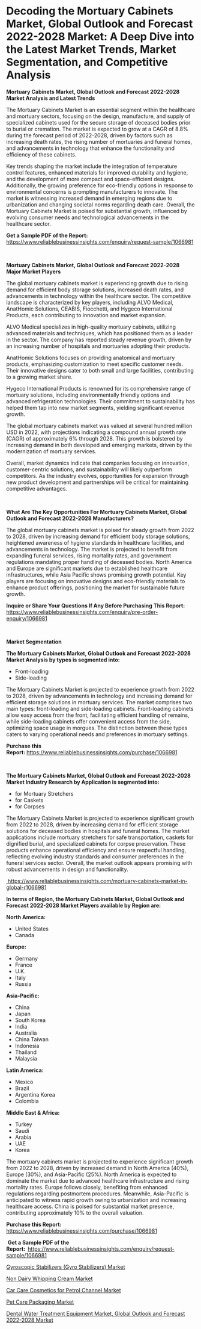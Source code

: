 <p><h1>Decoding the Mortuary Cabinets Market, Global Outlook and Forecast 2022-2028 Market: A Deep Dive into the Latest Market Trends, Market Segmentation, and Competitive Analysis</h1></p><p><strong>Mortuary Cabinets Market, Global Outlook and Forecast 2022-2028 Market Analysis and Latest Trends</strong></p>
<p><p>The Mortuary Cabinets Market is an essential segment within the healthcare and mortuary sectors, focusing on the design, manufacture, and supply of specialized cabinets used for the secure storage of deceased bodies prior to burial or cremation. The market is expected to grow at a CAGR of 8.8% during the forecast period of 2022-2028, driven by factors such as increasing death rates, the rising number of mortuaries and funeral homes, and advancements in technology that enhance the functionality and efficiency of these cabinets.</p><p>Key trends shaping the market include the integration of temperature control features, enhanced materials for improved durability and hygiene, and the development of more compact and space-efficient designs. Additionally, the growing preference for eco-friendly options in response to environmental concerns is prompting manufacturers to innovate. The market is witnessing increased demand in emerging regions due to urbanization and changing societal norms regarding death care. Overall, the Mortuary Cabinets Market is poised for substantial growth, influenced by evolving consumer needs and technological advancements in the healthcare sector.</p></p>
<p><strong>Get a Sample PDF of the Report:&nbsp;</strong> <a href="https://www.reliablebusinessinsights.com/enquiry/request-sample/1066981">https://www.reliablebusinessinsights.com/enquiry/request-sample/1066981</a></p>
<p>&nbsp;</p>
<p><strong>Mortuary Cabinets Market, Global Outlook and Forecast 2022-2028 Major Market Players</strong></p>
<p><p>The global mortuary cabinets market is experiencing growth due to rising demand for efficient body storage solutions, increased death rates, and advancements in technology within the healthcare sector. The competitive landscape is characterized by key players, including ALVO Medical, AnatHomic Solutions, CEABIS, Fiocchetti, and Hygeco International Products, each contributing to innovation and market expansion.</p><p>ALVO Medical specializes in high-quality mortuary cabinets, utilizing advanced materials and techniques, which has positioned them as a leader in the sector. The company has reported steady revenue growth, driven by an increasing number of hospitals and mortuaries adopting their products.</p><p>AnatHomic Solutions focuses on providing anatomical and mortuary products, emphasizing customization to meet specific customer needs. Their innovative designs cater to both small and large facilities, contributing to a growing market share.</p><p>Hygeco International Products is renowned for its comprehensive range of mortuary solutions, including environmentally friendly options and advanced refrigeration technologies. Their commitment to sustainability has helped them tap into new market segments, yielding significant revenue growth.</p><p>The global mortuary cabinets market was valued at several hundred million USD in 2022, with projections indicating a compound annual growth rate (CAGR) of approximately 6% through 2028. This growth is bolstered by increasing demand in both developed and emerging markets, driven by the modernization of mortuary services.</p><p>Overall, market dynamics indicate that companies focusing on innovation, customer-centric solutions, and sustainability will likely outperform competitors. As the industry evolves, opportunities for expansion through new product development and partnerships will be critical for maintaining competitive advantages.</p></p>
<p>&nbsp;</p>
<p><strong>What Are The Key Opportunities For Mortuary Cabinets Market, Global Outlook and Forecast 2022-2028 Manufacturers?</strong></p>
<p><p>The global mortuary cabinets market is poised for steady growth from 2022 to 2028, driven by increasing demand for efficient body storage solutions, heightened awareness of hygiene standards in healthcare facilities, and advancements in technology. The market is projected to benefit from expanding funeral services, rising mortality rates, and government regulations mandating proper handling of deceased bodies. North America and Europe are significant markets due to established healthcare infrastructures, while Asia Pacific shows promising growth potential. Key players are focusing on innovative designs and eco-friendly materials to enhance product offerings, positioning the market for sustainable future growth.</p></p>
<p><strong>Inquire or Share Your Questions If Any Before Purchasing This Report:</strong> <a href="https://www.reliablebusinessinsights.com/enquiry/pre-order-enquiry/1066981">https://www.reliablebusinessinsights.com/enquiry/pre-order-enquiry/1066981</a></p>
<p>&nbsp;</p>
<p><strong>Market Segmentation</strong></p>
<p><strong>The Mortuary Cabinets Market, Global Outlook and Forecast 2022-2028 Market Analysis by types is segmented into:</strong></p>
<p><ul><li>Front-loading</li><li>Side-loading</li></ul></p>
<p><p>The Mortuary Cabinets Market is projected to experience growth from 2022 to 2028, driven by advancements in technology and increasing demand for efficient storage solutions in mortuary services. The market comprises two main types: front-loading and side-loading cabinets. Front-loading cabinets allow easy access from the front, facilitating efficient handling of remains, while side-loading cabinets offer convenient access from the side, optimizing space usage in morgues. The distinction between these types caters to varying operational needs and preferences in mortuary settings.</p></p>
<p><strong>Purchase this Report:&nbsp;</strong><a href="https://www.reliablebusinessinsights.com/purchase/1066981">https://www.reliablebusinessinsights.com/purchase/1066981</a></p>
<p>&nbsp;</p>
<p><strong>The Mortuary Cabinets Market, Global Outlook and Forecast 2022-2028 Market Industry Research by Application is segmented into:</strong></p>
<p><ul><li>for Mortuary Stretchers</li><li>for Caskets</li><li>for Corpses</li></ul></p>
<p><p>The Mortuary Cabinets Market is projected to experience significant growth from 2022 to 2028, driven by increasing demand for efficient storage solutions for deceased bodies in hospitals and funeral homes. The market applications include mortuary stretchers for safe transportation, caskets for dignified burial, and specialized cabinets for corpse preservation. These products enhance operational efficiency and ensure respectful handling, reflecting evolving industry standards and consumer preferences in the funeral services sector. Overall, the market outlook appears promising with robust advancements in design and functionality.</p></p>
<p><a href="https://www.reliablebusinessinsights.com/mortuary-cabinets-market-in-global-r1066981">&nbsp;https://www.reliablebusinessinsights.com/mortuary-cabinets-market-in-global-r1066981</a></p>
<p><strong>In terms of Region, the Mortuary Cabinets Market, Global Outlook and Forecast 2022-2028 Market Players available by Region are:</strong></p>
<p>
    <p> <strong> North America: </strong>
        <ul>
            <li>United States</li>
            <li>Canada</li>
        </ul>
        </p> 
    <p> <strong> Europe: </strong>
        <ul>
            <li>Germany</li>
            <li>France</li>
            <li>U.K.</li>
            <li>Italy</li>
            <li>Russia</li>
        </ul>
        </p> 
    <p> <strong> Asia-Pacific: </strong>
        <ul>
            <li>China</li>
            <li>Japan</li>
            <li>South Korea</li>
            <li>India</li>
            <li>Australia</li>
            <li>China Taiwan</li>
            <li>Indonesia</li>
            <li>Thailand</li>
            <li>Malaysia</li>
        </ul>
        </p> 
    <p> <strong> Latin America: </strong>
        <ul>
            <li>Mexico</li>
            <li>Brazil</li>
            <li>Argentina Korea</li>
            <li>Colombia</li>
        </ul>
        </p> 
    <p> <strong> Middle East & Africa: </strong>
        <ul>
            <li>Turkey</li>
            <li>Saudi</li>
            <li>Arabia</li>
            <li>UAE</li>
            <li>Korea</li>
        </ul>
    </p>
    </p>
<p><p>The mortuary cabinets market is projected to experience significant growth from 2022 to 2028, driven by increased demand in North America (40%), Europe (30%), and Asia-Pacific (25%). North America is expected to dominate the market due to advanced healthcare infrastructure and rising mortality rates. Europe follows closely, benefiting from enhanced regulations regarding postmortem procedures. Meanwhile, Asia-Pacific is anticipated to witness rapid growth owing to urbanization and increasing healthcare access. China is poised for substantial market presence, contributing approximately 10% to the overall valuation.</p></p>
<p><strong>Purchase this Report: </strong><a href="https://www.reliablebusinessinsights.com/purchase/1066981">https://www.reliablebusinessinsights.com/purchase/1066981</a></p>
<p>&nbsp;<strong>Get a Sample PDF of the Report:&nbsp;&nbsp;</strong><a href="https://www.reliablebusinessinsights.com/enquiry/request-sample/1066981">https://www.reliablebusinessinsights.com/enquiry/request-sample/1066981</a></p>
<p><strong></strong></p>
<p><p><a href="https://medium.com/@randaarks98078567/insights-into-the-gyroscopic-stabilizers-gyro-stabilizers-market-market-players-market-size-5a94b513feb2">Gyroscopic Stabilizers (Gyro Stabilizers) Market</a></p><p><a href="https://www.linkedin.com/pulse/global-non-dairy-whipping-cream-industry-analysis-x2nvf?trackingId=f3RH53gVQ6OPSnOJe2DJBA%3D%3D">Non Dairy Whipping Cream Market</a></p><p><a href="https://medium.com/@lianapter60/car-care-cosmetics-for-petrol-channel-market-research-report-includes-analysis-on-market-size-c7ca0a8fece4">Car Care Cosmetics for Petrol Channel Market</a></p><p><a href="https://www.linkedin.com/pulse/pet-care-packaging-market-trends-analysis-opportunities-challenges-z15xf?trackingId=DkxnyNfmT6e2ofyWc%2FSOHQ%3D%3D">Pet Care Packaging Market</a></p><p><a href="https://github.com/bmorecock/Market-Research-Report-List-5/blob/main/dental-water-treatment-equipment-market-global-outlook-and-forecast-2022-2028-market.md">Dental Water Treatment Equipment Market, Global Outlook and Forecast 2022-2028 Market</a></p></p>